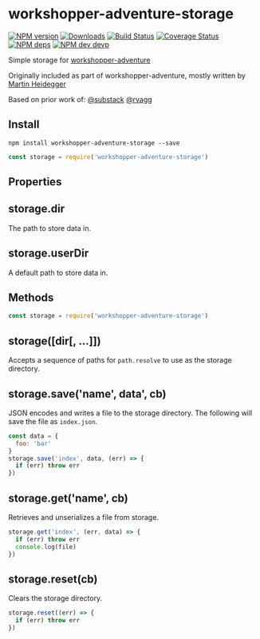 # workshopper-adventure-storage

[![NPM version][npm-image]][npm-url] [![Downloads][downloads-image]][npm-url] [![Build Status][travis-image]][travis-url] [![Coverage Status][coveralls-image]][coveralls-url]
[![NPM deps][deps-image]][deps-url] [![NPM dev devp][dev-deps-image]][dev-deps-url]

Simple storage for [workshopper-adventure](https://github.com/workshopper/workshopper-adventure)

Originally included as part of workshopper-adventure, mostly written by [Martin Heidegger](https://github.com/martinheidegger)

Based on prior work of:
[@substack](https://github.com/substack)
[@rvagg](https://github.com/rvagg)

## Install

```
npm install workshopper-adventure-storage --save
```

```js
const storage = require('workshopper-adventure-storage')
```

## Properties

## storage.dir
The path to store data in.

## storage.userDir
A default path to store data in.

## Methods
```js
const storage = require('workshopper-adventure-storage')
```

## storage([dir[, ...]])
Accepts a sequence of paths for `path.resolve` to use as the storage directory.

## storage.save('name', data', cb)
JSON encodes and writes a file to the storage directory. The following will
save the file as `index.json`.

```js
const data = {
  foo: 'bar'
}
storage.save('index', data, (err) => {
  if (err) throw err
})
```

## storage.get('name', cb)
Retrieves and unserializes a file from storage.

```js
storage.get('index', (err, data) => {
  if (err) throw err
  console.log(file)
})
```

## storage.reset(cb)
Clears the storage directory.

```js
storage.reset((err) => {
  if (err) throw err
})
```

[downloads-image]: http://img.shields.io/npm/dm/workshopper-adventure-storage.svg
[npm-url]: https://npmjs.org/package/workshopper-adventure-storage
[npm-image]: http://img.shields.io/npm/v/workshopper-adventure-storage.svg

[deps-url]:https://david-dm.org/workshopper/workshopper-adventure-storage
[deps-image]: https://img.shields.io/david/workshopper/workshopper-adventure-storage.svg

[dev-deps-url]: https://david-dm.org/workshopper/workshopper-adventure-storage?type=dev
[dev-deps-image]: https://img.shields.io/david/dev/workshopper/workshopper-adventure-storage.svg

[travis-url]: https://travis-ci.org/workshopper/workshopper-adventure-storage
[travis-image]: https://travis-ci.org/workshopper/workshopper-adventure-storage.png?branch=master
[coveralls-url]: https://coveralls.io/github/workshopper/workshopper-adventure-storage?branch=master
[coveralls-image]: https://coveralls.io/repos/github/workshopper/workshopper-adventure-storage/badge.svg?branch=master
